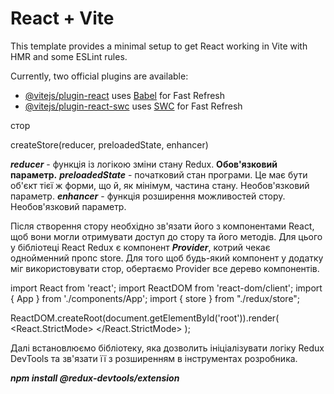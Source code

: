 # React + Vite

This template provides a minimal setup to get React working in Vite with HMR and some ESLint rules.

Currently, two official plugins are available:

- [@vitejs/plugin-react](https://github.com/vitejs/vite-plugin-react/blob/main/packages/plugin-react/README.md) uses [Babel](https://babeljs.io/) for Fast Refresh
- [@vitejs/plugin-react-swc](https://github.com/vitejs/vite-plugin-react-swc) uses [SWC](https://swc.rs/) for Fast Refresh

стор

createStore(reducer, preloadedState, enhancer)

**_reducer_** - функція із логікою зміни стану Redux. **Обов'язковий параметр.**
**_preloadedState_** - початковий стан програми. Це має бути об'єкт тієї ж форми, що й, як мінімум, частина стану. Необов'язковий параметр.
**_enhancer_** - функція розширення можливостей стору. Необов'язковий параметр.

Після створення стору необхідно зв'язати його з компонентами React, щоб вони могли отримувати доступ до стору та його методів. Для цього у бібліотеці React Redux є компонент **_Provider_**, котрий чекає однойменний пропс store. Для того щоб будь-який компонент у додатку міг використовувати стор, обертаємо Provider все дерево компонентів.

import React from 'react';
import ReactDOM from 'react-dom/client';
import { App } from './components/App';
import { store } from "./redux/store";

ReactDOM.createRoot(document.getElementById('root')).render(
<React.StrictMode>
<Provider store={store}>
<App />
</Provider>
</React.StrictMode>
);

Далі встановлюємо бібліотеку, яка дозволить ініціалізувати логіку Redux DevTools та зв'язати її з розширенням в інструментах розробника.

**_npm install @redux-devtools/extension_**
